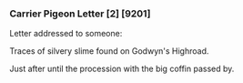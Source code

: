 ### Carrier Pigeon Letter [2] [9201]

Letter addressed to someone:

Traces of silvery slime found on Godwyn's Highroad.

Just after until the procession with the big coffin passed by.